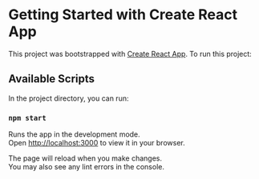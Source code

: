 # Getting Started with Create React App

This project was bootstrapped with [Create React App](https://github.com/facebook/create-react-app).
To run this project:

## Available Scripts

In the project directory, you can run:

### `npm start`

Runs the app in the development mode.\
Open [http://localhost:3000](http://localhost:3000) to view it in your browser.

The page will reload when you make changes.\
You may also see any lint errors in the console.

